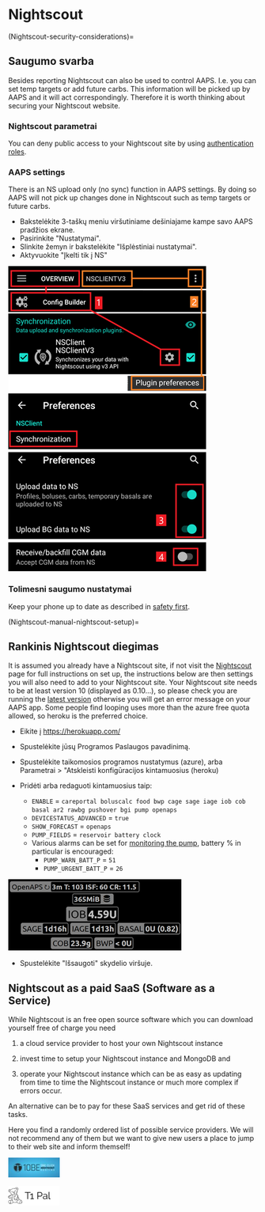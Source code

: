 # Nightscout

(Nightscout-security-considerations)=

## Saugumo svarba

Besides reporting Nightscout can also be used to control AAPS. I.e. you can set temp targets or add future carbs. This information will be picked up by AAPS and it will act correspondingly. Therefore it is worth thinking about securing your Nightscout website.

### Nightscout parametrai

You can deny public access to your Nightscout site by using [authentication roles](https://nightscout.github.io/nightscout/security).

### AAPS settings

There is an NS upload only (no sync) function in AAPS settings. By doing so AAPS will not pick up changes done in Nightscout such as temp targets or future carbs.

* Bakstelėkite 3-taškų meniu viršutiniame dešiniajame kampe savo AAPS pradžios ekrane.
* Pasirinkite "Nustatymai".
* Slinkite žemyn ir bakstelėkite "Išplėstiniai nustatymai".
* Aktyvuokite "Įkelti tik į NS"

![Nightscout upload only](../images/NSsafety.png)

### Tolimesni saugumo nustatymai

Keep your phone up to date as described in [safety first](../Getting-Started/Safety-first.md).

(Nightscout-manual-nightscout-setup)=

## Rankinis Nightscout diegimas

It is assumed you already have a Nightscout site, if not visit the [Nightscout](http://nightscout.github.io/nightscout/new_user/) page for full instructions on set up, the instructions below are then settings you will also need to add to your Nightscout site. Your Nightscout site needs to be at least version 10 (displayed as 0.10...), so please check you are running the [latest version](https://nightscout.github.io/update/update/#updating-your-site-to-the-latest-version) otherwise you will get an error message on your AAPS app. Some people find looping uses more than the azure free quota allowed, so heroku is the preferred choice.

* Eikite į https://herokuapp.com/

* Spustelėkite jūsų Programos Paslaugos pavadinimą.

* Spustelėkite taikomosios programos nustatymus (azure), arba Parametrai > "Atskleisti konfigūracijos kintamuosius (heroku)

* Pridėti arba redaguoti kintamuosius taip:
  
  * `ENABLE` = `careportal boluscalc food bwp cage sage iage iob cob basal ar2 rawbg pushover bgi pump openaps`
  * `DEVICESTATUS_ADVANCED` = `true`
  * `SHOW_FORECAST` = `openaps`
  * `PUMP_FIELDS` = `reservoir battery clock`
  * Various alarms can be set for [monitoring the pump](https://github.com/nightscout/cgm-remote-monitor#pump-pump-monitoring), battery % in particular is encouraged: 
    * `PUMP_WARN_BATT_P` = `51`
    * `PUMP_URGENT_BATT_P` = `26` 

![Azure](../images/nightscout1.png)

* Spustelėkite "Išsaugoti" skydelio viršuje.

## Nightscout as a paid SaaS (Software as a Service)

While Nightscout is an free open source software which you can download yourself free of charge you need

1. a cloud service provider to host your own Nightscout instance

2. invest time to setup your Nightscout instance and MongoDB and

3. operate your Nightscout instance which can be as easy as updating from time to time the Nightscout instance or much more complex if errors occur.

An alternative can be to pay for these SaaS services and get rid of these tasks.

Here you find a randomly ordered list of possible service providers. We will not recommend any of them but we want to give new users a place to jump to their web site and inform themself!

[![ns.10be.de](../images/ns.10be.de-logo_halb_klein.jpg)](https://ns.10be.de/en/index.html)

[![T1Pal](../images/t1_pal_bear_bw.png)](https://t1pal.com/)